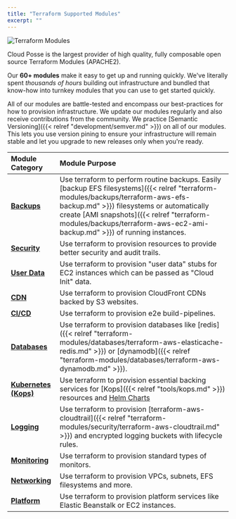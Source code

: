 ```yaml
---
title: "Terraform Supported Modules"
excerpt: ""
---
```

![Terraform Modules](/assets/034f19f-terraform.png)

Cloud Posse is the largest provider of high quality, fully composable open source Terraform Modules (APACHE2).

Our **60+ modules** make it easy to get up and running quickly. We've literally spent _thousands of hours_ building out infrastructure and bundled that know-how into turnkey modules that you can use to get started quickly.

All of our modules are battle-tested and encompass our best-practices for how to provision infrastructure. We update our modules regularly and also receive contributions from the community. We practice [Semantic Versioning]({{< relref "development/semver.md" >}}) on all of our modules. This lets you use version pining to ensure your infrastructure will remain stable and let you upgrade to new releases only when you're ready.


| Module Category                                             | Module Purpose                                                                                                                                                                                                                                                |
|:----------------------------------------------------------- |:------------------------------------------------------------------------------------------------------------------------------------------------------------------------------------------------------------------------------------------------------------- |
| [**Backups**](/terraform-modules/backups)                   | Use terraform to perform routine backups. Easily [backup EFS filesystems]({{< relref "terraform-modules/backups/terraform-aws-efs-backup.md" >}}) filesystems or automatically create [AMI snapshots]({{< relref "terraform-modules/backups/terraform-aws-ec2-ami-backup.md" >}}) of running instances. |
| [**Security**](/terraform-modules/security)                 | Use terraform to provision resources to provide better security and audit trails.                                                                                                                                                                             |
| [**User Data**](/terraform-modules/user-data)               | Use terraform to provision "user data" stubs for EC2 instances which can be passed as "Cloud Init" data.                                                                                                                                                      |
| [**CDN**](/terraform-modules/cdn)                           | Use terraform to provision CloudFront CDNs backed by S3 websites.                                                                                                                                                                                             |
| [**CI/CD**](/terraform-modules/cicd)                        | Use terraform to provision e2e build-pipelines.                                                                                                                                                                                                               |
| [**Databases**](/terraform-modules/databases)               | Use terraform to provision databases like [redis]({{< relref "terraform-modules/databases/terraform-aws-elasticache-redis.md" >}}) or [dynamodb]({{< relref "terraform-modules/databases/terraform-aws-dynamodb.md" >}}).                                     |
| [**Kubernetes (Kops)**](/terraform-modules/kops-kubernetes) | Use terraform to provision essential backing services for [Kops]({{< relref "tools/kops.md" >}}) resources and [Helm Charts](/helm-charts)                                                                                                                                       |
| [**Logging**](/terraform-modules/logging)                   | Use terraform to provision [terraform-aws-cloudtrail]({{< relref "terraform-modules/security/terraform-aws-cloudtrail.md" >}}) and encrypted logging buckets with lifecycle rules.                                                                                                                       |
| [**Monitoring**](/terraform-modules/monitoring)             | Use terraform to provision standard types of monitors.                                                                                                                                                                                                        |
| [**Networking**](/terraform-modules/networking)             | Use terraform to provision VPCs, subnets, EFS filesystems and more.                                                                                                                                                                                           |
| [**Platform**](/terraform-modules/platform)                 | Use terraform to provision platform services like Elastic Beanstalk or EC2 instances.                                                                                                                                                                         |
